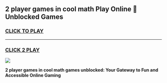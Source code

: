 
## 2 player games in cool math Play Online 👋 Unblocked Games
<h3>
<a href="https://news.freeplayer.one?title=2_player_games_in_cool_math&ref=17CMG">CLICK TO PLAY</a></h3>
<hr>

<h3>
<a href="https://news.freeplayer.one?title=2_player_games_in_cool_math&ref=17CMG">CLICK 2 PLAY</a>
  
</h3>

<a href="https://news.freeplayer.one?title=2_player_games_in_cool_math&ref=17CMG/"><img src="https://clearcache.store/games.png"></a>


**2 player games in cool math games unblocked: Your Gateway to Fun and Accessible Online Gaming**
